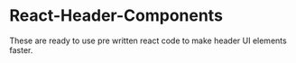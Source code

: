 # React-Header-Components
These are ready to use pre written react code to make header UI elements faster.
